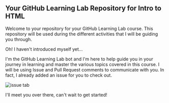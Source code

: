 ## Your GitHub Learning Lab Repository for Intro to HTML

Welcome to your repository for your GitHub Learning Lab course. This repository will be used during the different activities that I will be guiding you through.

Oh! I haven't introduced myself yet...

I'm the GitHub Learning Lab bot and I'm here to help guide you in your journey in learning and master the various topics covered in this course. I will be using Issue and Pull Request comments to communicate with you. In fact, I already added an issue for you to check out.

![issue tab](https://lab.github.com/public/images/issue_tab.png)

I'll meet you over there, can't wait to get started!
